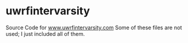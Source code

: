 # uwrfintervarsity
Source Code for www.uwrfintervarsity.com
Some of these files are not used; I just included all of them. 
